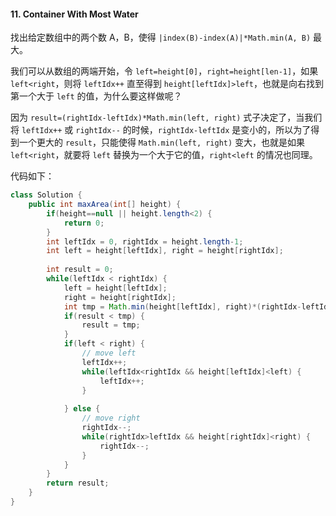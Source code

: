 #### 11. Container With Most Water

找出给定数组中的两个数 A，B，使得 `|index(B)-index(A)|*Math.min(A, B)` 最大。

我们可以从数组的两端开始，令 `left=height[0]`，`right=height[len-1]`，如果 `left<right`，则将 `leftIdx++` 直至得到 `height[leftIdx]>left`，也就是向右找到第一个大于 `left` 的值，为什么要这样做呢？

因为 `result=(rightIdx-leftIdx)*Math.min(left, right)` 式子决定了，当我们将 `leftIdx++` 或 `rightIdx--` 的时候，`rightIdx-leftIdx` 是变小的，所以为了得到一个更大的 `result`，只能使得 `Math.min(left, right)` 变大，也就是如果 `left<right`，就要将 `left` 替换为一个大于它的值，`right<left` 的情况也同理。

代码如下：

```java
class Solution {
    public int maxArea(int[] height) {
        if(height==null || height.length<2) {
            return 0;
        }
        int leftIdx = 0, rightIdx = height.length-1;
        int left = height[leftIdx], right = height[rightIdx];
        
        int result = 0;
        while(leftIdx < rightIdx) {
            left = height[leftIdx];
            right = height[rightIdx];
            int tmp = Math.min(height[leftIdx], right)*(rightIdx-leftIdx);
            if(result < tmp) {
                result = tmp;
            }
            if(left < right) {
                // move left
                leftIdx++;
                while(leftIdx<rightIdx && height[leftIdx]<left) {
                    leftIdx++;
                }
                
            } else {
                // move right
                rightIdx--;
                while(rightIdx>leftIdx && height[rightIdx]<right) {
                    rightIdx--;
                }
            }
        }
        return result;
    }
}
```